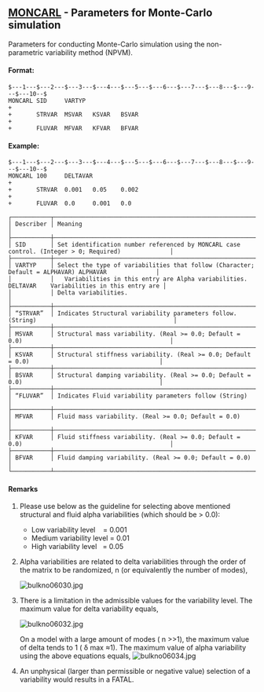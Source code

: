 ## [MONCARL](https://help.hexagonmi.com/bundle/MSC_Nastran_2022.4/page/Nastran_Combined_Book/qrg/bulkno/TOC.MONCARL.xhtml) - Parameters for Monte-Carlo simulation

Parameters for conducting Monte-Carlo simulation using the non-parametric variability method (NPVM).

#### Format:

```nastran
$---1---$---2---$---3---$---4---$---5---$---6---$---7---$---8---$---9---$---10--$
MONCARL SID     VARTYP                                                  +        
+       STRVAR  MSVAR   KSVAR   BSVAR                                   +        
+       FLUVAR  MFVAR   KFVAR   BFVAR                                           
```

#### Example:

```nastran
$---1---$---2---$---3---$---4---$---5---$---6---$---7---$---8---$---9---$---10--$
MONCARL 100     DELTAVAR                                                +       
+       STRVAR  0.001   0.05    0.002                                   +       
+       FLUVAR  0.0     0.001   0.0                                             
```

```text
┌───────────┬────────────────────────────────────────────────────────────────────────────────────────────────────┐
│ Describer │ Meaning                                                                                            │
├───────────┼────────────────────────────────────────────────────────────────────────────────────────────────────┤
│ SID       │ Set identification number referenced by MONCARL case control. (Integer > 0; Required)              │
├───────────┼────────────────────────────────────────────────────────────────────────────────────────────────────┤
│ VARTYP    │ Select the type of variabilities that follow (Character; Default = ALPHAVAR) ALPHAVAR              │
│           │   Variabilities in this entry are Alpha variabilities. DELTAVAR    Variabilities in this entry are │
│           │ Delta variabilities.                                                                               │
├───────────┼────────────────────────────────────────────────────────────────────────────────────────────────────┤
│ “STRVAR”  │ Indicates Structural variability parameters follow. (String)                                       │
├───────────┼────────────────────────────────────────────────────────────────────────────────────────────────────┤
│ MSVAR     │ Structural mass variability. (Real >= 0.0; Default = 0.0)                                          │
├───────────┼────────────────────────────────────────────────────────────────────────────────────────────────────┤
│ KSVAR     │ Structural stiffness variability. (Real >= 0.0; Default = 0.0)                                     │
├───────────┼────────────────────────────────────────────────────────────────────────────────────────────────────┤
│ BSVAR     │ Structural damping variability. (Real >= 0.0; Default = 0.0)                                       │
├───────────┼────────────────────────────────────────────────────────────────────────────────────────────────────┤
│ “FLUVAR”  │ Indicates Fluid variability parameters follow (String)                                             │
├───────────┼────────────────────────────────────────────────────────────────────────────────────────────────────┤
│ MFVAR     │ Fluid mass variability. (Real >= 0.0; Default = 0.0)                                               │
├───────────┼────────────────────────────────────────────────────────────────────────────────────────────────────┤
│ KFVAR     │ Fluid stiffness variability. (Real >= 0.0; Default = 0.0)                                          │
├───────────┼────────────────────────────────────────────────────────────────────────────────────────────────────┤
│ BFVAR     │ Fluid damping variability. (Real >= 0.0; Default = 0.0)                                            │
└───────────┴────────────────────────────────────────────────────────────────────────────────────────────────────┘
```

#### Remarks

1. Please use below as the guideline for selecting above mentioned structural and fluid alpha variabilities (which should be > 0.0):
    - Low variability level    = 0.001
    - Medium variability level = 0.01
    - High variability level   = 0.05
2. Alpha variabilities are related to delta variabilities through the order of the matrix to be randomized,  n  (or equivalently the number of modes),

    ![bulkno06030.jpg](https://help-be.hexagonmi.com/bundle/MSC_Nastran_2022.4/page/Nastran_Combined_Book/qrg/bulkno/../../../assets/bulkno06030.jpg?_LANG=enus)

3. There is a limitation in the admissible values for the variability level. The maximum value for delta variability equals,

    ![bulkno06032.jpg](https://help-be.hexagonmi.com/bundle/MSC_Nastran_2022.4/page/Nastran_Combined_Book/qrg/bulkno/../../../assets/bulkno06032.jpg?_LANG=enus)

    On a model with a large amount of modes ( n >>1), the maximum value of delta tends to 1 ( δ max ≈1). The maximum value of alpha variability using the above equations equals, ![bulkno06034.jpg](https://help-be.hexagonmi.com/bundle/MSC_Nastran_2022.4/page/Nastran_Combined_Book/qrg/bulkno/../../../assets/bulkno06034.jpg?_LANG=enus)

4. An unphysical (larger than permissible or negative value) selection of a variability would results in a FATAL.
